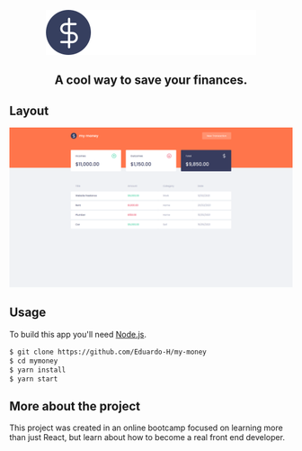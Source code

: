 <p align="center">
    <img src="src/assets/logo.svg">
</p>

<h2 align="center">
    A cool way to save your finances.
</h2>

## Layout

<img src="img/screenshot.png">

## Usage
To build this app you'll need [Node.js](https://nodejs.org).
```
$ git clone https://github.com/Eduardo-H/my-money
$ cd mymoney
$ yarn install
$ yarn start
```

## More about the project
This project was created in an online bootcamp focused on learning more than just React, but learn about how to become a real front end developer.